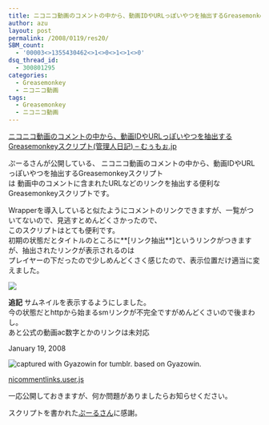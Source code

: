 ```yaml
---
title: ニコニコ動画のコメントの中から、動画IDやURLっぽいやつを抽出するGreasemonkeyスクリプト(自分仕様)
author: azu
layout: post
permalink: /2008/0119/res20/
SBM_count:
  - '00003<>1355430462<>1<>0<>1<>1<>0'
dsq_thread_id:
  - 300801295
categories:
  - Greasemonkey
  - ニコニコ動画
tags:
  - Greasemonkey
  - ニコニコ動画
---
```

[ニコニコ動画のコメントの中から、動画IDやURLっぽいやつを抽出するGreasemonkeyスクリプト(管理人日記) &#8211; むぅもぉ.jp][1]

ぷーるさんが公開している、 ニコニコ動画のコメントの中から、動画IDやURLっぽいやつを抽出するGreasemonkeyスクリプト  
は 動画中のコメントに含まれたURLなどのリンクを抽出する便利なGreasemonkeyスクリプトです。

<!--more-->

Wrapperを導入していると似たようにコメントのリンクできますが、一覧がついてないので、見逃すとめんどくさかったので、  
このスクリプトはとても便利です。  
初期の状態だとタイトルのところに**[リンク抽出**]というリンクがつきますが、抽出されたリンクが表示されるのは  
プレイヤーの下だったので少しめんどくさく感じたので、表示位置だけ適当に変えました。

![][2]

**追記** サムネイルを表示するようにしました。  
今の状態だとhttpから始まるsmリンクが不完全ですがめんどくさいので後まわし。  
あと公式の動画ac数字とかのリンクは未対応

<p class="date">
  January 19, 2008
</p>

<p class="post">
  <p class="photo">
    <img src="http://data.tumblr.com/9ADBMiWuC4de8wvxv61Pu4c2_500.png" alt="captured with Gyazowin for tumblr. based on Gyazowin." />
  </p>
  
  <p>
    <a href="http://efcl.info/wp-content/uploads/nicommentlinks.user.js">nicommentlinks.user.js</a>
  </p>
  
  <p>
    一応公開しておきますが、何か問題がありましたらお知らせください。<a href="http://muumoo.jp/news/2007/09/08/0nicommentlinks.html"></a>
  </p>
  
  <p>
    スクリプトを書かれた<a href="http://muumoo.jp/news/2007/09/08/0nicommentlinks.html">ぷーるさん</a>に感謝。
  </p>

 [1]: http://muumoo.jp/news/2007/09/08/0nicommentlinks.html
 [2]: http://data.tumblr.com/9ADBMiWuC4d6rm96s8ATowZf_500.png
